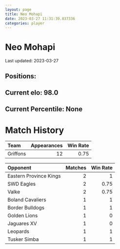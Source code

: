 ```yaml
---  
layout: page  
title: Neo Mohapi  
date: 2023-03-27 11:31:39.837336  
categories: player  
---
```

# Neo Mohapi


Last updated: 2023-03-27
## Positions: 

## Current elo: 98.0

## Current Percentile: None

# Match History


| Team     |   Appearances |   Win Rate |
|:---------|--------------:|-----------:|
| Griffons |            12 |       0.75 |

| Opponent               |   Matches |   Win Rate |
|:-----------------------|----------:|-----------:|
| Eastern Province Kings |         2 |       1    |
| SWD Eagles             |         2 |       0.75 |
| Valke                  |         2 |       0.75 |
| Boland Cavaliers       |         1 |       1    |
| Border Bulldogs        |         1 |       1    |
| Golden Lions           |         1 |       0    |
| Jaguares XV            |         1 |       0    |
| Leopards               |         1 |       1    |
| Tusker Simba           |         1 |       1    |